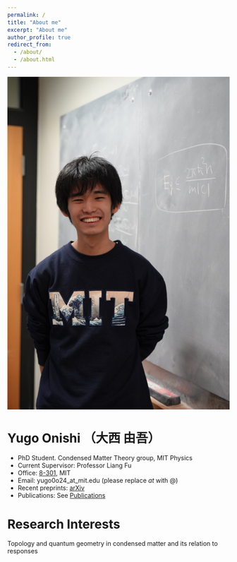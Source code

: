 ```yaml
---
permalink: /
title: "About me"
excerpt: "About me"
author_profile: true
redirect_from: 
  - /about/
  - /about.html
---
```


![profile](../images/profile-20240104.png)

Yugo Onishi   （大西 由吾）
=====
* PhD Student. Condensed Matter Theory group, MIT Physics
* Current Supervisor: Professor Liang Fu
* Office: [8-301](https://whereis.mit.edu/?go=8), MIT
* Email: yugo0o24_at_mit.edu   (please replace _at_ with @)
* Recent preprints: [arXiv](https://arxiv.org/search/?query=Onishi%2C+Yugo&searchtype=author&abstracts=show&order=-announced_date_first&size=50)
* Publications: See [Publications](https://yugoonishi.github.io/publications/)


Research Interests
=====
Topology and quantum geometry in condensed matter and its relation to responses
